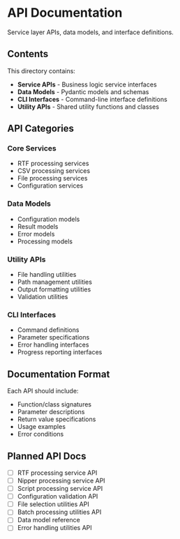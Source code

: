 # API Documentation

Service layer APIs, data models, and interface definitions.

## Contents

This directory contains:

- **Service APIs** - Business logic service interfaces
- **Data Models** - Pydantic models and schemas
- **CLI Interfaces** - Command-line interface definitions
- **Utility APIs** - Shared utility functions and classes

## API Categories

### Core Services
- RTF processing services
- CSV processing services
- File processing services
- Configuration services

### Data Models
- Configuration models
- Result models
- Error models
- Processing models

### Utility APIs
- File handling utilities
- Path management utilities
- Output formatting utilities
- Validation utilities

### CLI Interfaces
- Command definitions
- Parameter specifications
- Error handling interfaces
- Progress reporting interfaces

## Documentation Format

Each API should include:
- Function/class signatures
- Parameter descriptions
- Return value specifications
- Usage examples
- Error conditions

## Planned API Docs

- [ ] RTF processing service API
- [ ] Nipper processing service API
- [ ] Script processing service API
- [ ] Configuration validation API
- [ ] File selection utilities API
- [ ] Batch processing utilities API
- [ ] Data model reference
- [ ] Error handling utilities API
